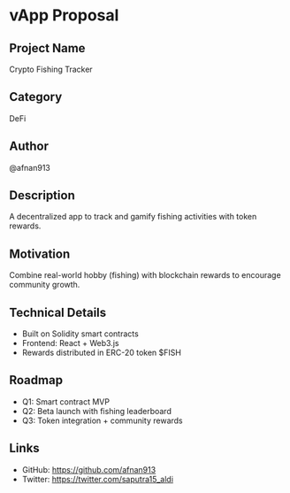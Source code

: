 # vApp Proposal

## Project Name
Crypto Fishing Tracker

## Category
DeFi

## Author
@afnan913

## Description
A decentralized app to track and gamify fishing activities with token rewards.

## Motivation
Combine real-world hobby (fishing) with blockchain rewards to encourage community growth.

## Technical Details
- Built on Solidity smart contracts
- Frontend: React + Web3.js
- Rewards distributed in ERC-20 token $FISH

## Roadmap
- Q1: Smart contract MVP
- Q2: Beta launch with fishing leaderboard
- Q3: Token integration + community rewards

## Links
- GitHub: https://github.com/afnan913
- Twitter: https://twitter.com/saputra15_aldi
